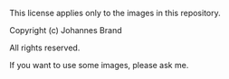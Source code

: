 This license applies only to the images in this repository. 

Copyright (c) Johannes Brand

All rights reserved.

If you want to use some images, please ask me.
